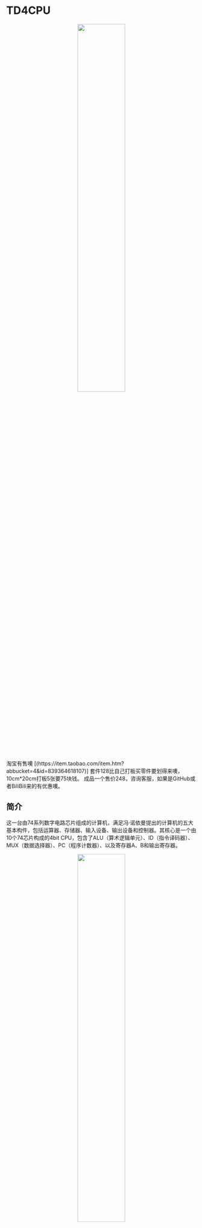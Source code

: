 # TD4CPU
<div align=center><img src="图片/markdown/淘宝主图2.png" width="50%" /></div>
淘宝有售噢
[(https://item.taobao.com/item.htm?abbucket=4&id=839364618107)]
套件128比自己打板买零件要划得来噢，10cm*20cm打板5张要75块钱。
成品一个售价248，咨询客服，如果是GitHub或者BiliBili来的有优惠噢。


## 简介
   这一台由74系列数字电路芯片组成的计算机，满足冯·诺依曼提出的计算机的五大基本构件，包括运算器、存储器、输入设备、输出设备和控制器。其核心是一个由10个74芯片构成的4bit CPU，包含了ALU（算术逻辑单元）、ID（指令译码器）、MUX（数据选择器）、PC（程序计数器）、以及寄存器A、B和输出寄存器。
<div align=center><img src="图片/markdown/成品.jpg" width="50%" /></div>
   与该CPU连接的ROM（只读存储器）用于存储程序，由拨码开关进行编程，可使用12个指令，最多编写16条指令程序。该项目的设计方案来自于日本工程师度波郁（Iku Watanami）的著作《用10个IC轻松介绍CPU设计》，并由来自广州的创元素团队复刻并讲解。由于创元素制复刻的套件不太符合笔者的电路设计审美。故在此基础上制作了更加美观，指示灯清晰的版本。
<div align=center><img src="图片/markdown/特写1.jpg" width="50%" /><img src="图片/markdown/特写2.jpg" width="50%" /></div>
<div align=center>
<img src="图片/markdown/PCB-3DX.jpg" width="50%" /><img src="图片/markdown/元器件分离.jpg" width="50%" />
</div>

## 电路原理介绍
![image](图片/markdown/TD4_CPU.png)
### CPU部分
CPU部分，原作者度波郁提供了一个网址用于仿真这台计算机：
	https://vanya.jp.net/td4/﻿
![image](图片/markdown/TD4Web.png)
其中4片74HC161分别构成了4个Register（寄存器）A，B，OUT，PC，分别用于数据的临时存储、输出以及程序计数器（Program Counter）。
<div align=center><img src="图片/markdown/74HC161.png" width="70%" /></div>
74HC161是一个4位2进制可预置的同步加法计数器，其中寄存器A、B、OUT仅使用了其预置个功能，即锁存。而寄存器PC还使用了其计数功能用于递增程序地址。锁存受ID模块控制，计数时钟来源于主时钟。

然后有2片74HC153作为MUX（数据选择器），用于选择进入ALU的数据来源。
<div align=center><img src="图片/markdown/74HC153.png" width="70%" /></div>
74HC153是一个2路4选1多路选择器，通过2个进行组合，形成了一个4bit 4选1数据选择器。输入分别接了寄存器A、B、外部输入IN和GND。数据选择受ID控制。

接着是由1片74HC283和1片74HC74构成的ALU（算数逻辑单元），其中283负责运算，将数据选择器送来的4bit数据与指令中的Operand（操作数）相加并得到结果和进位。而74HC74负责锁存进位标志位（Carry Flag）。
<div align=center><img src="图片/markdown/74HC283.png" width="70%" /></div>
74HC283是一个4位2进制全加器，可直接得到两个数相加的结果并进位，74HC74是一个双D触发器，在时钟的上升沿锁住进位标志，并可以影响下一条指令的运行。

最后是由1片74HC32和74HC10构成的ID（指令译码器），用于将指令中的Opcode（操作码）译码成对应的操作，通过控制MUX（数据选择器）和4个寄存器的Load，即在时钟来时寄存器是否装载来自ALU的结果。
<div align=center><img src="图片/markdown/74HC32.png" width="70%" /></div>
<div align=center><img src="图片/markdown/74HC10.png" width="70%" /></div>
74HC32是四路2输入或门，74HC10是三路3输入与非门。

### ROM部分
ROM部分，由1片74HC540、1片74HC154、16个8位拨码开关、16*8=128个二极管、以及上拉电阻组成。
![image](图片/markdown/ROM.png)
其中由74HC154作为地址译码器，选择对应的拨码开关+二极管组合，即选择了对应的数据。
<div align=center><img src="图片/markdown/74HC154.png" width="70%" /></div>
74HC154是一个4-16线译码器，输入二进制的0~15，对应的一个输出会置低，从而选中拨码开关+二极管组合，如果拨码开关的某位向上，即开关闭合，则使二极管导通，对应的线为低电平；反之拨码开关向下时，由于上拉电阻，对应的数据线则是高电平。

而74HC540用于将数据反相以及增强驱动。
<div align=center><img src="图片/markdown/74HC540.png" width="70%" /></div>
74HC540是一个反相输出的八路缓冲器，即8个并列的非门由于开关向上是0，向下是1，不符合一般的认知，所以对数据进行反相，同时上拉电阻产生的高电平驱动能力不足（10KΩ上拉电阻），以及经过二极管产生的低电平电位不够低（0.7V左右，肖特基二极管0.5V），所以需要增强数据线的驱动能力。

最后是系统时钟与复位部分。

系统时钟采用了手动、自动时钟两种模式，通过开关切换。
![image](图片/markdown/CLK.png)
手动模式通过按键按下接地形成低电平，抬起时因为上拉电阻形成高电平。同时通过电容以及施密特触发器74HC14进行消抖。
<div align=center><img src="图片/markdown/74HC14.png" width="70%" /></div>
74HC14是一个六路的具有施密特触发输入的反相器，同时参与了自动时钟的震荡、手动时钟的消抖、复位的消抖和反相等多个电路。

自动时钟采用了一种门电路组成的多谐振荡器，通过RC电路充放电形成震荡。同时，通过调节电位器的值可以更改振荡频率。

复位电路与手动时钟电路差不多，只是多了个反相。
![image](图片/markdown/RST.png)
这套电路一共用了74HC14的5个反相器，剩一个没用。

## 指令集

TD4 中定义了十二种类型的指令，这里汇总了所有指令的列表。

由于TD4为4bitCPU，所以每条指令都由4bit的Opcode（操作码）和4bit的Operand（操作数）组成，一共8bit。这里用多种汇编助记符表示

| 助记符 | 指令 | 解释 | 
| --- | ------- | --- |  
| MOV A,B | 0001 0000 | 将 B 寄存器传送到寄存器A。不受C标志影响，执行后C标志置0。 | 
| MOV B,A|0100 0000|将 A 寄存器转移到寄存器B。不受C标志影响，执行后C标志置0。| 
| MOV A,Im | 0011 XXXX | 将立即数XXXX传送到寄存器A。不受C标志影响，执行后C标志置0。 | 
| MOV B,Im | 0111 XXXX | 将立即数XXXX传送到寄存器B。不受C标志影响，执行后C标志置0。 | 
| ADD A,Im | 0000 XXXX | 将立即数XXXX累加到寄存器A。不受C标志影响，执行后发生进位C标志置1。 | 
| ADD B,Im | 0101 XXXX | 将立即数XXXX累加到寄存器B。不受C标志影响，执行后发生进位C标志置1。 | 
| IN A | 0010 0000 | 将输入端口数据传输到寄存器A。不受C标志影响，执行后C标志置0。 | 
| IN B | 0110 0000 | 将输入端口数据传输到寄存器B。不受C标志影响，执行后C标志置0。 | 
| OUT Im	 | 1011 XXXX | 将立即数XXXX传输到输出端口。不受C标志影响，执行后C标志置0。 | 
| OUT B | 1001 0000 | 将寄存器B传输到输出端口。不受C标志影响，执行后C标志置0。 | 
| JMP Im | 1111 XXXX | 程序跳转到立即数指示的地址XXXX。不受C标志影响，执行后C标志置0。 | 
| JNC | 1110 XXXX | 当C标志为0时，程序跳转到立即数所指示的地址。反之什么都不做。执行后C标志置0。 | 

## PCB
PCB采用双层板结构，板材为FR-4。
PCB尺寸为19.2cm x 10.2cm，板厚1.6mm，铜厚1oz。
其他工艺：哑黑色阻焊，白色字符，有铅喷锡，过孔盖油。
最小线宽：5mil，最小孔径：0.5mm。
<div align=center><img src="图片/markdown/PCB-T.png" width="50%" /><img src="图片/markdown/PCB-B.png" width="50%" /></div>
<div align=center><img src="图片/markdown/PCB-0.png" width="50%" /><img src="图片/markdown/PCB-1.png" width="50%" /></div>
<div align=center><img src="图片/markdown/PCB-3D.png" width="50%" /><img src="图片/markdown/PCB-3DB.png" width="50%" /></div>
<div align=center>
<img src="图片/markdown/PCB-3DX.png"/>
</div>
